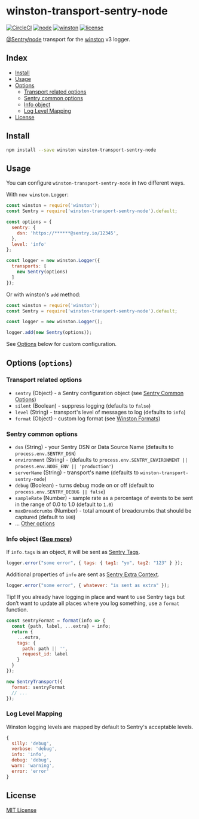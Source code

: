 
# winston-transport-sentry-node
[![CircleCI](https://circleci.com/gh/aandrewww/winston-transport-sentry-node.svg?style=svg)](https://circleci.com/gh/aandrewww/winston-transport-sentry-node)
[![node](https://img.shields.io/badge/node-6.4.0+-brightgreen.svg)][node-url]
[![winston](https://img.shields.io/badge/winston-3.x+-brightgreen.svg)][winston-url]
[![license](https://img.shields.io/github/license/aandrewww/winston-transport-sentry-node.svg)][license-url]

[@Sentry/node](https://github.com/getsentry/sentry-javascript/tree/master/packages/node) transport for the [winston](https://github.com/winstonjs/winston) v3 logger.

## Index

* [Install](#install)
* [Usage](#usage)
* [Options](#options-options)
  - [Transport related options](#transport-related-options)
  - [Sentry common options](#sentry-common-options)
  - [Info object](#format-info-object)
  - [Log Level Mapping](#log-level-mapping)
* [License](#license)

## Install

```bash
npm install --save winston winston-transport-sentry-node
```


## Usage

You can configure `winston-transport-sentry-node` in two different ways.

With `new winston.Logger`:

```js
const winston = require('winston');
const Sentry = require('winston-transport-sentry-node').default;

const options = {
  sentry: {
    dsn: 'https://******@sentry.io/12345',
  },
  level: 'info'
};

const logger = new winston.Logger({
  transports: [
    new Sentry(options)
  ]
});
```

Or with winston's `add` method:

```js
const winston = require('winston');
const Sentry = require('winston-transport-sentry-node').default;

const logger = new winston.Logger();

logger.add(new Sentry(options));
```

See [Options](#options-options) below for custom configuration.

## Options (`options`)

### Transport related options

* `sentry` (Object) - a Sentry configuration object (see [Sentry Common Options](#sentry-common-options))
* `silent` (Boolean) - suppress logging (defaults to `false`)
* `level` (String) - transport's level of messages to log (defaults to `info`)
* `format` (Object) - custom log format (see [Winston Formats](https://github.com/winstonjs/winston#formats))

### Sentry common options

* `dsn` (String) - your Sentry DSN or Data Source Name (defaults to `process.env.SENTRY_DSN`)
* `environment` (String) - (defaults to `process.env.SENTRY_ENVIRONMENT || process.env.NODE_ENV || 'production'`)
* `serverName` (String) - transport's name (defaults to `winston-transport-sentry-node`)
* `debug` (Boolean) - turns debug mode on or off (default to `process.env.SENTRY_DEBUG || false`)
* `sampleRate` (Number) - sample rate as a percentage of events to be sent in the range of 0.0 to 1.0 (default to `1.0`)
* `maxBreadcrumbs` (Number) - total amount of breadcrumbs that should be captured (default to `100`)
* ... [Other options](https://docs.sentry.io/error-reporting/configuration/?platform=javascript)

### Info object ([See more](https://github.com/winstonjs/winston#streams-objectmode-and-info-objects))

If `info.tags` is an object, it will be sent as [Sentry Tags](https://docs.sentry.io/enriching-error-data/context/?platform=javascript#tagging-events).

```js
logger.error("some error", { tags: { tag1: "yo", tag2: "123" } });
```

Additional properties of `info` are sent as [Sentry Extra Context](https://docs.sentry.io/enriching-error-data/context/?platform=javascript#extra-context). 

```js
logger.error("some error", { whatever: "is sent as extra" });
```

Tip! If you already have logging in place and want to use Sentry tags but don’t want to update all places where you log something, use a `format` function.

```js
const sentryFormat = format(info => {
  const {path, label, ...extra} = info;
  return {
    ...extra,
    tags: {
      path: path || '',
      request_id: label
    }
  }
});

new SentryTransport({
  format: sentryFormat
  // ...
});
```

### Log Level Mapping

Winston logging levels are mapped by default to Sentry's acceptable levels.

```js
{
  silly: 'debug',
  verbose: 'debug',
  info: 'info',
  debug: 'debug',
  warn: 'warning',
  error: 'error'
}
```

## License

[MIT License][license-url]

[license-url]: LICENSE
[node-url]: https://nodejs.org
[winston-url]: https://github.com/winstonjs/winston
